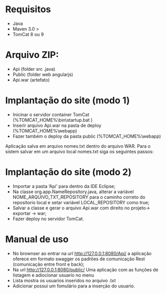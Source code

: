 <!DOCTYPE html><html><body id="preview">
<h1><a id="Requisitos_0"></a>Requisitos</h1>
<ul>
<li>Java</li>
<li>Maven 3.0 &gt;</li>
<li>TomCat 8 ou 9</li>
</ul>
<h1><a id="Arquivo_ZIP_6"></a>Arquivo ZIP:</h1>
<ul>
<li>Api   (folder src .java)</li>
<li>Public  (folder web angularjs)</li>
<li>Api.war (artefato)</li>
</ul>
<h1><a id="Implantao_do_site_modo_1_11"></a>Implantação do site (modo 1)</h1>
<ul>
<li>Inicinar o servidor container TomCat (%TOMCAT_HOME%\bin\startup.bat )</li>
<li>Inserir arquivo Api.war na pasta de deploy (%TOMCAT_HOME%\webapp)</li>
<li>Fazer também o deploy da pasta public (%TOMCAT_HOME%\webapp)</li>
</ul>
<p>Aplicação salva em arquivo nomes.txt dentro do arquivo WAR. Para o sistem salvar em um arquivo local nomes.txt siga os seguintes passos:</p>
<h1><a id="Implantao_do_site_modo_2_18"></a>Implantação do site (modo 2)</h1>
<ul>
<li>Importar a pasta ‘Api’ para dentro da IDE Eclipse;</li>
<li>Na classe org.app.NameRepository.java, alterar a variável NOME_ARQUIVO_TXT_REPOSITORY para o caminho correto do repositorio local e setar variável LOCAL_REPOSITORY como true;</li>
<li>Salvar a classe e gerar o arquivo Api.war com direito no projeto-&gt; exportar -&gt; war;</li>
<li>Fazer deploy no servidor TomCat.</li>
</ul>
<h1><a id="Manual_de_uso_25"></a>Manual de uso</h1>
<ul>
<li>No brownser ao entrar na url <a href="http://127.0.0.1:8080/Api/">http://127.0.0.1:8080/Api/</a> a aplicação oferece em formato swagger os padrões de comunicação Rest (comunicação entre front e back);</li>
<li>Na url <a href="http://127.0.0.1:8080/public/">http://127.0.0.1:8080/public/</a> Uma aplicação com as funções de listagem e adiocionar usuario no menu</li>
<li>Lista mostra os usuarios inseridos no arquivo .txt</li>
<li>Adicionar possui um fomulário para a inserção do usuario.</li>
</ul>

</body></html>